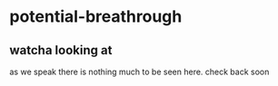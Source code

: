 # potential-breathrough

## watcha looking at

as we speak there is nothing much to be seen here. check back soon
